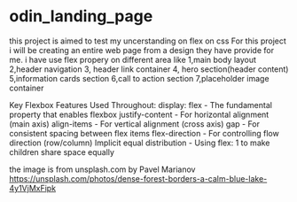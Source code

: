 # odin_landing_page

this project is aimed to test my uncerstanding on flex on css
For this project i will be creating an entire web page from a design they have provide for me.
i have use flex propery on different area like
1,main body layout
2,header navigation
3, header link container
4, hero section(header content)
5,information cards section
6,call to action section
7,placeholder image container

Key Flexbox Features Used Throughout:
display: flex - The fundamental property that enables flexbox
justify-content - For horizontal alignment (main axis)
align-items - For vertical alignment (cross axis)
gap - For consistent spacing between flex items
flex-direction - For controlling flow direction (row/column)
Implicit equal distribution - Using flex: 1 to make children share space equally

the image is from unsplash.com by Pavel Marianov
https://unsplash.com/photos/dense-forest-borders-a-calm-blue-lake-4y1VjMxFipk
